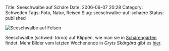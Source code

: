 Title: Seeschwalbe auf Schäre
Date: 2006-06-07 20:28
Category: Schweden
Tags: Foto, Natur, Reisen
Slug: seeschwalbe-auf-schaere
Status: published

![Seeschwalbe auf
Felsen](/pic/tarna.jpg "Seeschwalbe auf Felsen")

Seeschwalbe (schwed: *tärna*) auf Klippen, wie man sie in
[Schärengärten](http://www.fiket.de/2006/06/04/wort-der-woche-skaerdard/)
findet. Mehr Bilder vom letzten Wochenende in *Gryts Skärgård* gibt es
[hier](http://thomasmarquart.net/gallery/GrytJun06/).

